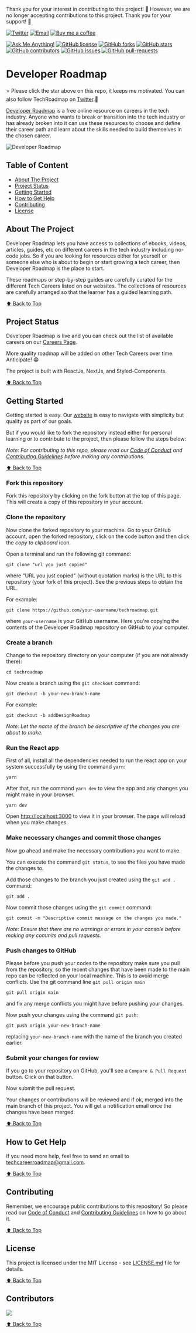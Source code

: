 Thank you for your interest in contributing to this project! 🎉 However, we are no longer accepting contributions to this project. Thank you for your support! 👋

<a href="https://www.twitter.com/techroadmap__"><img alt="Twitter" src="https://img.shields.io/badge/Twitter%20-%231DA1F2.svg?&style=for-the-badge&logo=Twitter&logoColor=white"/></a>
<a href="mailto:techcareerroadmap@gmail.com"><img alt="Email" src="https://img.shields.io/badge/Email%20-%23DDDDDD.svg?&style=for-the-badge&logo=Gmail&logoColor=red"/></a>
[![Buy me a coffee](https://badgen.net/badge/icon/buymeacoffee?icon=buymeacoffee&label)](https://www.buymeacoffee.com/timonwa)

[![Ask Me Anything!](https://img.shields.io/badge/Ask%20me-anything-blue.svg)](mailto:techcareerroadmap@gmail.com)
[![GitHub license](https://badgen.net/github/license/Timonwa/techroadmap)](https://github.com/Timonwa/techroadmap/blob/main/LICENSE)
[![GitHub forks](https://badgen.net/github/forks/Timonwa/techroadmap)](https://github.com/Timonwa/techroadmap/network/members)
[![GitHub stars](https://badgen.net/github/stars/Timonwa/techroadmap)](https://github.com/Timonwa/techroadmap/stargazers/)
[![GitHub contributors](https://badgen.net/github/contributors/Timonwa/techroadmap)](https://github.com/Timonwa/techroadmap/graphs/contributors/)
[![GitHub issues](https://img.shields.io/github/issues/Timonwa/techroadmap.svg)](https://github.com/Timonwa/techroadmap/issues/)
[![GitHub pull-requests](https://img.shields.io/github/issues-pr/Timonwa/techroadmap.svg)](https://github.com/Timonwa/techroadmap/pull/)

# Developer Roadmap

⭐ Please click the star above on this repo, it keeps me motivated. You can also
follow TechRoadmap on [Twitter](https://twitter.com/techroadmap__).🙂

[Developer Roadmap](https://www.techroadmap.xyz) is a free online resource on
careers in the tech industry. Anyone who wants to break or transition into the
tech industry or has already broken into it can use these resources to choose
and define their career path and learn about the skills needed to build
themselves in the chosen career.

![Developer Roadmap](https://user-images.githubusercontent.com/63044364/167291834-be8ee3cb-2901-4a3b-8171-daec5f469f4b.png)

## Table of Content

- [About The Project](#about-the-project)
- [Project Status](#project-status)
- [Getting Started](#getting-started)
- [How to Get Help](#how-to-get-help)
- [Contributing](#contributing)
- [License](#license)

## About The Project

Developer Roadmap lets you have access to collections of ebooks, videos,
articles, guides, etc on different careers in the tech industry including
no-code jobs. So if you are looking for resources either for yourself or someone
else who is about to begin or start growing a tech career, then Developer
Roadmap is the place to start.

These roadmaps or step-by-step guides are carefully curated for the different
Tech Careers listed on our websites. The collections of resources are carefully
arranged so that the learner has a guided learning path.

<!-- You can read more about what inspired Developer Roadmap in my [article](https://blog.timonwa.com/tech-roadmap-everything-you-need-to-help-you-choose-and-learn-a-career-in-tech). -->

[⬆ Back to Top](#table-of-content)

## Project Status

Developer Roadmap is live and you can check out the list of available careers on
our [Careers Page](https://www.techroadmap.xyz/careers).

More quality roadmap will be added on other Tech Careers over time. Anticipate!
😁

The project is built with ReactJs, NextJs, and Styled-Components.

[⬆ Back to Top](#table-of-content)

## Getting Started

Getting started is easy. Our [website](https://www.techroadmap.xyz) is easy to
navigate with simplicity but quality as part of our goals.

But if you would like to fork the repository instead either for personal
learning or to contribute to the project, then please follow the steps below:

_Note: For contributing to this repo, please read our
[Code of Conduct](https://github.com/Timonwa/techroadmap/blob/main/CODE_OF_CONDUCT.md)
and
[Contributing Guidelines](https://github.com/Timonwa/techroadmap/blob/main/CONTRIBUTING.md)
before making any contributions._

[⬆ Back to Top](#table-of-content)

### Fork this repository

Fork this repository by clicking on the fork button at the top of this page.
This will create a copy of this repository in your account.

### Clone the repository

Now clone the forked repository to your machine. Go to your GitHub account, open
the forked repository, click on the code button and then click the _copy to
clipboard_ icon.

Open a terminal and run the following git command:

```git
git clone "url you just copied"
```

where "URL you just copied" (without quotation marks) is the URL to this
repository (your fork of this project). See the previous steps to obtain the
URL.

For example:

```git
git clone https://github.com/your-username/techroadmap.git
```

where `your-username` is your GitHub username. Here you're copying the contents
of the Developer Roadmap repository on GitHub to your computer.

### Create a branch

Change to the repository directory on your computer (if you are not already
there):

```git
cd techroadmap
```

Now create a branch using the `git checkout` command:

```git
git checkout -b your-new-branch-name
```

For example:

```git
git checkout -b addDesignRoadmap
```

_Note: Let the name of the branch be descriptive of the changes you are about to
make._

### Run the React app

First of all, install all the dependencies needed to run the react app on your
system successfully by using the command `yarn`:

```git
yarn
```

After that, run the command `yarn dev` to view the app and any changes you might
make in your browser.

```git
yarn dev
```

Open [http://localhost:3000](http://localhost:3000) to view it in your browser.
The page will reload when you make changes.

### Make necessary changes and commit those changes

Now go ahead and make the necessary contributions you want to make.

You can execute the command `git status`, to see the files you have made the
changes to.

Add those changes to the branch you just created using the `git add .` command:

```git
git add .
```

Now commit those changes using the `git commit` command:

```git
git commit -m "Descriptive commit message on the changes you made."
```

_Note: Ensure that there are no warnings or errors in your console before making
any commits and pull requests._

### Push changes to GitHub

Please before you push your codes to the repository make sure you pull from the
repository, so the recent changes that have been made to the main repo can be
reflected on your local machine. This is to avoid merge conflicts. Use the git
command line `git pull origin main`

```
git pull origin main
```

and fix any merge conflicts you might have before pushing your changes.

Now push your changes using the command `git push`:

```git
git push origin your-new-branch-name
```

replacing `your-new-branch-name` with the name of the branch you created
earlier.

### Submit your changes for review

If you go to your repository on GitHub, you'll see a `Compare & Pull Request`
button. Click on that button.

Now submit the pull request.

Your changes or contributions will be reviewed and if ok, merged into the main
branch of this project. You will get a notification email once the changes have
been merged.

[⬆ Back to Top](#table-of-content)

## How to Get Help

If you need more help, feel free to send an email to
<a href="mailto:techcareerroadmap@gmail.com">techcareerroadmap@gmail.com</a>.

[⬆ Back to Top](#table-of-content)

## Contributing

Remember, we encourage public contributions to this repository! So please read
our
[Code of Conduct](https://github.com/Timonwa/techroadmap/blob/main/CODE_OF_CONDUCT.md)
and
[Contributing Guidelines](https://github.com/Timonwa/techroadmap/blob/main/CONTRIBUTING.md)
on how to go about it.

[⬆ Back to Top](#table-of-content)

## License

This project is licensed under the MIT License - see
[LICENSE.md](https://github.com/Timonwa/techroadmap/blob/main/LICENSE) file for
details.

[⬆ Back to Top](#table-of-content)

## Contributors

<a href="https://github.com/timonwa/techroadmap/graphs/contributors">
  <img src="https://contrib.rocks/image?repo=timonwa/techroadmap" />
</a>

[⬆ Back to Top](#table-of-content)

<!-- ## Authors
Timonwa
Also, please take a look at the list of contributors who participated in this project. -->
